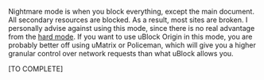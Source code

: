 Nightmare mode is when you block everything, except the main document. All secondary resources are blocked. As a result, most sites are broken. I personally advise against using this mode, since there is no real advantage from the [hard mode](https://github.com/gorhill/uBlock/wiki/Block-mode:-hard-mode). If you want to use uBlock Origin in this mode, you are probably better off using uMatrix or Policeman, which will give you a higher granular control over network requests than what uBlock allows you.

[TO COMPLETE]